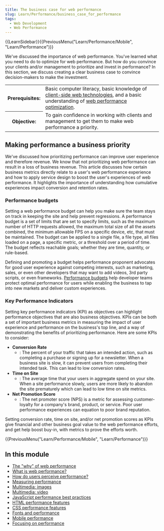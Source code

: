 ```yaml
---
title: The business case for web performance
slug: Learn/Performance/business_case_for_performance
tags:
  - Web Development
  - Web Performance
---
```

{{LearnSidebar}}{{PreviousMenu("Learn/Performance/Mobile", "Learn/Performance")}}

We've discussed the importance of web performance. You've learned what you need to do to optimize for web performance. But how do you convince your clients and/or management to prioritize and invest in performance? In this section, we discuss creating a clear business case to convince decision-makers to make the investment.

<table>
  <tbody>
    <tr>
      <th scope="row">Prerequisites:</th>
      <td>
        Basic computer literacy, basic knowledge of
        <a href="/en-US/docs/Learn/Getting_started_with_the_web"
          >client-side web technologies</a
        >, and a basic understanding of
        <a href="/en-US/docs/Web/Performance">web performance optimization</a>.
      </td>
    </tr>
    <tr>
      <th scope="row">Objective:</th>
      <td>
        To gain confidence in working with clients and management to get them to
        make web performance a priority.
      </td>
    </tr>
  </tbody>
</table>

## Making performance a business priority

We've discussed how prioritizing performance can improve user experience and therefore revenue. We know that not prioritizing web performance can result in a loss of business revenue. This article discusses how certain business metrics directly relate to a user's web performance experience and how to apply service design to boost the user's experiences of web performance. It highlights the importance of understanding how cumulative experiences impact conversion and retention rates.

### Performance budgets

Setting a web performance budget can help you make sure the team stays on track in keeping the site and help prevent regressions. A performance budget is a set of limits that are set to specify limits, such as the maximum number of HTTP requests allowed, the maximum total size of all the assets combined, the minimum allowable FPS on a specific device, etc, that must be maintained. The budget can be applied to a single file, a file type, all files loaded on a page, a specific metric, or a threshold over a period of time. The budget reflects reachable goals; whether they are time, quantity, or rule-based.

Defining and promoting a budget helps performance proponent advocates for good user experience against competing interests, such as marketing, sales, or even other developers that may want to add videos, 3rd party scripts, or even frameworks. [Performance budgets](/en-US/docs/Web/Performance/Performance_budgets) help developer teams protect optimal performance for users while enabling the business to tap into new markets and deliver custom experiences.

### **K**ey **P**erformance **I**ndicators

Setting key performance indicators (KPI) as objectives can highlight performance objectives that are also business objectives. KPIs can be both a set of important business metrics in measuring the impact of user experience and performance on the business's top line, and a way of demonstrating the benefits of prioritizing performance. Here are some KPIs to consider:

- **Conversion Rate**
  - : The percent of your traffic that takes an intended action, such as completing a purchase or signing up for a newsletter. When a business site is slow, it can prevent users from completing their intended task. This can lead to low conversion rates.
- **Time on Site**
  - : The average time that your users in aggregate spend on your site. When a site performance slowly, users are more likely to abandon the site prematurely which can lead to low time on site metrics.
- **Net Promotion Score**
  - : The net promoter score (NPS) is a metric for assessing customer-loyalty for a company's brand, product, or service. Poor user performance experiences can equation to poor brand reputation.

Setting conversion rate, time on site, and/or net promotion scores as KPIs give financial and other business goal value to the web performance efforts, and get help boost buy-in, with metrics to prove the efforts worth.

{{PreviousMenu("Learn/Performance/Mobile", "Learn/Performance")}}

## In this module

- [The "why" of web performance](/en-US/docs/Learn/Performance/why_web_performance)
- [What is web performance?](/en-US/docs/Learn/Performance/What_is_web_performance)
- [How do users perceive performance?](/en-US/docs/Learn/Performance/Perceived_performance)
- [Measuring performance](/en-US/docs/Learn/Performance/Measuring_performance)
- [Multimedia: images](/en-US/docs/Learn/Performance/Multimedia)
- [Multimedia: video](/en-US/docs/Learn/Performance/video)
- [JavaScript performance best practices](/en-US/docs/Learn/Performance/javascript_performance)
- [HTML performance features](/en-US/docs/Learn/Performance/HTML)
- [CSS performance features](/en-US/docs/Learn/Performance/CSS)
- [Fonts and performance](/en-US/docs/Learn/Performance/Fonts)
- [Mobile performance](/en-US/docs/Learn/Performance/Mobile)
- [Focusing on performance](/en-US/docs/Learn/Performance/business_case_for_performance)
